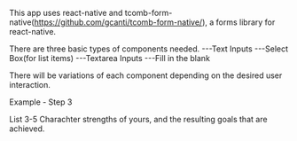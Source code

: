 This app uses react-native and tcomb-form-native(https://github.com/gcanti/tcomb-form-native/), a forms library for react-native.

There are three basic types of components needed.
---Text Inputs
---Select Box(for list items)
---Textarea Inputs
---Fill in the blank

There will be variations of each component depending on the desired user interaction.

Example - Step 3

List 3-5 Charachter strengths of yours, and the resulting goals that are achieved.

